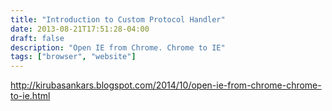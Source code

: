 ```yaml
---
title: "Introduction to Custom Protocol Handler"
date: 2013-08-21T17:51:28-04:00
draft: false
description: "Open IE from Chrome. Chrome to IE"
tags: ["browser", "website"]
---
```


http://kirubasankars.blogspot.com/2014/10/open-ie-from-chrome-chrome-to-ie.html
